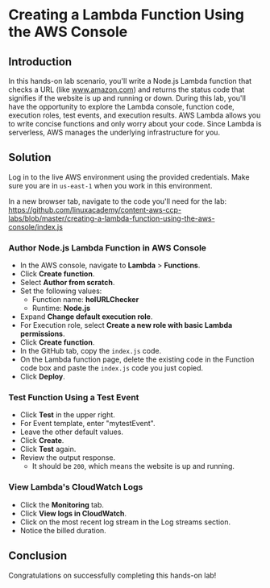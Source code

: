 # Creating a Lambda Function Using the AWS Console

## Introduction

In this hands-on lab scenario, you'll write a Node.js Lambda function that checks a URL (like www.amazon.com) and returns the status code that signifies if the website is up and running or down. During this lab, you'll have the opportunity to explore the Lambda console, function code, execution roles, test events, and execution results. AWS Lambda allows you to write concise functions and only worry about your code. Since Lambda is serverless, AWS manages the underlying infrastructure for you.

## Solution

Log in to the live AWS environment using the provided credentials. Make sure you are in `us-east-1` when you work in this environment.

In a new browser tab, navigate to the code you'll need for the lab: https://github.com/linuxacademy/content-aws-ccp-labs/blob/master/creating-a-lambda-function-using-the-aws-console/index.js

### Author Node.js Lambda Function in AWS Console

- In the AWS console, navigate to **Lambda** > **Functions**.
- Click **Create function**.
- Select **Author from scratch**.
- Set the following values:
  - Function name: **holURLChecker**
  - Runtime: **Node.js**
- Expand **Change default execution role**.
- For Execution role, select **Create a new role with basic Lambda permissions**.
- Click **Create function**.
- In the GitHub tab, copy the `index.js` code.
- On the Lambda function page, delete the existing code in the Function code box and paste the `index.js` code you just copied.
- Click **Deploy**.

### Test Function Using a Test Event

- Click **Test** in the upper right.
- For Event template, enter "mytestEvent".
- Leave the other default values.
- Click **Create**.
- Click **Test** again.
- Review the output response.
  - It should be `200`, which means the website is up and running.

### View Lambda's CloudWatch Logs

- Click the **Monitoring** tab.
- Click **View logs in CloudWatch**.
- Click on the most recent log stream in the Log streams section.
- Notice the billed duration.

## Conclusion

Congratulations on successfully completing this hands-on lab!
